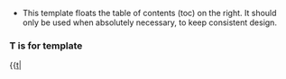 *   This template floats the table of contents (toc) on the right. It should only be used when absolutely necessary, to keep consistent design.

### T is for template

{{[t](https://spaceengineers.wiki.gg/wiki/Template:T "Template:T")|_<template>_}}

*   This template allows you to show example template code (with a link to the templates) without using the template itself. It is used extensively on this page.

### Wikipedia

{{[wikipedia](https://spaceengineers.wiki.gg/wiki/Template:Wikipedia "Template:Wikipedia")}}, {{wikipedia-deleted}}

*   Wikipedia-related templates. Use {{[wikipedia](https://spaceengineers.wiki.gg/wiki/Template:Wikipedia "Template:Wikipedia")}} for articles taken directly from Wikipedia, and {{wikipedia-deleted}} for articles deleted from Wikipedia.

## Where you may find more templates

*   Wikia Templates
*   Wikipedia; may be copied with the proper acknowledgment, but some need tweaking to work properly on Wikia, so use a Wikia one if possible.